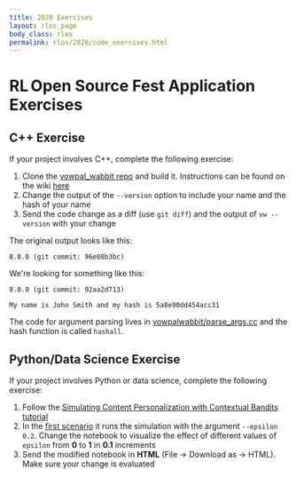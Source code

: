 ```yaml
---
title: 2020 Exercises
layout: rlos_page
body_class: rlos
permalink: rlos/2020/code_exercises.html
---
```


# RL Open Source Fest Application Exercises

## C++ Exercise
If your project involves C++, complete the following exercise:

1. Clone the [vowpal_wabbit repo](https://github.com/VowpalWabbit/vowpal_wabbit) and build it. Instructions can be found on the wiki [here](https://github.com/VowpalWabbit/vowpal_wabbit/wiki/Dependencies )
2. Change the output of the `--version` option to include your name and the hash of your name
3. Send the code change as a diff (use `git diff`) and the output of `vw --version` with your change

The original output looks like this:
```
8.8.0 (git commit: 96e08b3bc)
```
We're looking for something like this:
```
8.8.0 (git commit: 92aa2d713)

My name is John Smith and my hash is 5a8e90dd454acc31
```

The code for argument parsing lives in [vowpalwabbit/parse_args.cc](https://github.com/VowpalWabbit/vowpal_wabbit/blob/master/vowpalwabbit/parse_args.cc) and the hash function is called `hashall`.



## Python/Data Science Exercise
If your project involves Python or data science, complete the following exercise:

1. Follow the [Simulating Content Personalization with Contextual Bandits tutorial](https://vowpalwabbit.org/tutorials/cb_simulation.html)
2. In the [first scenario](https://vowpalwabbit.org/docs/vowpal_wabbit/python/latest/tutorials/python_Simulating_a_news_personalization_scenario_using_Contextual_Bandits.html#scenario-1) it runs the simulation with the argument `--epsilon 0.2`. Change the notebook to visualize the effect of different values of `epsilon` from **0** to **1** in **0.1** increments
3. Send the modified notebook in **HTML** (File -> Download as -> HTML). Make sure your change is evaluated
